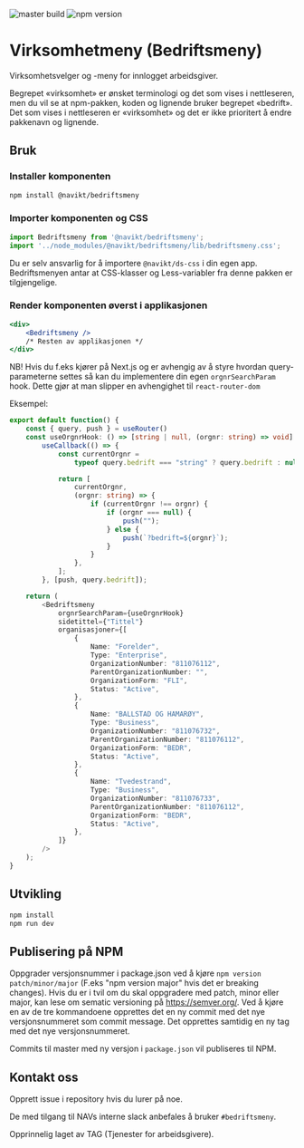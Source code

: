 ![master build](https://github.com/navikt/bedriftsmeny/actions/workflows/ci.yaml/badge.svg?branch=master)
![npm version](https://img.shields.io/npm/v/@navikt/bedriftsmeny?label=current%20version)

# Virksomhetmeny (Bedriftsmeny)

Virksomhetsvelger og -meny for innlogget arbeidsgiver.

Begrepet «virksomhet» er ønsket terminologi og det som vises i nettleseren, men
du vil se at npm-pakken, koden og lignende bruker begrepet «bedrift». Det som vises i nettleseren er «virksomhet» og
det er ikke prioritert å endre pakkenavn og lignende.

## Bruk

### Installer komponenten

```sh
npm install @navikt/bedriftsmeny
```

### Importer komponenten og CSS

```js
import Bedriftsmeny from '@navikt/bedriftsmeny';
import '../node_modules/@navikt/bedriftsmeny/lib/bedriftsmeny.css';
```

Du er selv ansvarlig for å importere `@navikt/ds-css` i din egen app. Bedriftsmenyen antar at CSS-klasser og Less-variabler fra denne pakken er tilgjengelige.

### Render komponenten øverst i applikasjonen

```jsx
<div>
    <Bedriftsmeny />
    /* Resten av applikasjonen */
</div>
```

NB! Hvis du f.eks kjører på Next.js og er avhengig av å styre hvordan query-parameterne settes så kan du implementere din egen `orgnrSearchParam` hook. Dette gjør at man slipper en avhengighet til `react-router-dom` 

Eksempel:
````typescript jsx
export default function() {
    const { query, push } = useRouter()
    const useOrgnrHook: () => [string | null, (orgnr: string) => void] =
        useCallback(() => {
            const currentOrgnr =
                typeof query.bedrift === "string" ? query.bedrift : null;

            return [
                currentOrgnr,
                (orgnr: string) => {
                    if (currentOrgnr !== orgnr) {
                        if (orgnr === null) {
                            push("");
                        } else {
                            push(`?bedrift=${orgnr}`);
                        }
                    }
                },
            ];
        }, [push, query.bedrift]);

    return (
        <Bedriftsmeny
            orgnrSearchParam={useOrgnrHook}
            sidetittel={"Tittel"}
            organisasjoner={[
                {
                    Name: "Forelder",
                    Type: "Enterprise",
                    OrganizationNumber: "811076112",
                    ParentOrganizationNumber: "",
                    OrganizationForm: "FLI",
                    Status: "Active",
                },
                {
                    Name: "BALLSTAD OG HAMARØY",
                    Type: "Business",
                    OrganizationNumber: "811076732",
                    ParentOrganizationNumber: "811076112",
                    OrganizationForm: "BEDR",
                    Status: "Active",
                },
                {
                    Name: "Tvedestrand",
                    Type: "Business",
                    OrganizationNumber: "811076733",
                    ParentOrganizationNumber: "811076112",
                    OrganizationForm: "BEDR",
                    Status: "Active",
                },
            ]}
        />
    );
}

````

## Utvikling

```sh
npm install
npm run dev
```

## Publisering på NPM


Oppgrader versjonsnummer i package.json ved å kjøre `npm version patch/minor/major` (F.eks 
"npm version major" hvis det er breaking changes). Hvis du er i tvil om du skal oppgradere med patch, minor eller
major, kan lese om sematic versioning på https://semver.org/. Ved å kjøre en av de tre kommandoene opprettes det en ny
commit med det nye versjonsnummeret som commit message.
Det opprettes samtidig en ny tag med det nye versjonsnummeret.

Commits til master med ny versjon i `package.json` vil publiseres til NPM.

## Kontakt oss
Opprett issue i repository hvis du lurer på noe.

De med tilgang til NAVs interne slack anbefales å bruker `#bedriftsmeny`.

Opprinnelig laget av TAG (Tjenester for arbeidsgivere).
